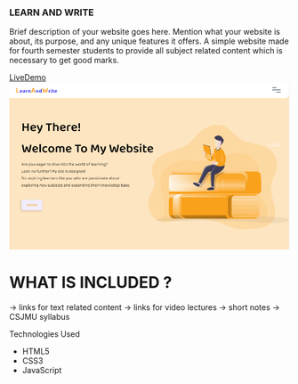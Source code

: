 ### LEARN AND WRITE ###

Brief description of your website goes here. Mention what your website is about, its purpose, and any unique features it offers.
A simple website made for fourth semester students to provide all subject related content which is necessary to get good marks.

[LiveDemo](https://learn-n-write.netlify.app/)
![GitHub Logo](https://github.com/680ashish/bca-site/blob/main/learn-n-write.png)


# WHAT IS INCLUDED ?
-> links for text related content
-> links for video lectures
-> short notes
-> CSJMU syllabus


Technologies Used

+ HTML5
+ CSS3
+ JavaScript

